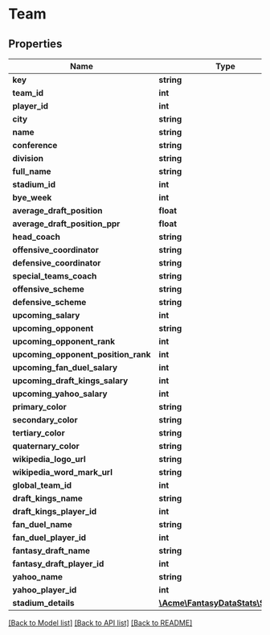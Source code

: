 # Team

## Properties
Name | Type | Description | Notes
------------ | ------------- | ------------- | -------------
**key** | **string** |  | [optional] 
**team_id** | **int** |  | [optional] 
**player_id** | **int** |  | [optional] 
**city** | **string** |  | [optional] 
**name** | **string** |  | [optional] 
**conference** | **string** |  | [optional] 
**division** | **string** |  | [optional] 
**full_name** | **string** |  | [optional] 
**stadium_id** | **int** |  | [optional] 
**bye_week** | **int** |  | [optional] 
**average_draft_position** | **float** |  | [optional] 
**average_draft_position_ppr** | **float** |  | [optional] 
**head_coach** | **string** |  | [optional] 
**offensive_coordinator** | **string** |  | [optional] 
**defensive_coordinator** | **string** |  | [optional] 
**special_teams_coach** | **string** |  | [optional] 
**offensive_scheme** | **string** |  | [optional] 
**defensive_scheme** | **string** |  | [optional] 
**upcoming_salary** | **int** |  | [optional] 
**upcoming_opponent** | **string** |  | [optional] 
**upcoming_opponent_rank** | **int** |  | [optional] 
**upcoming_opponent_position_rank** | **int** |  | [optional] 
**upcoming_fan_duel_salary** | **int** |  | [optional] 
**upcoming_draft_kings_salary** | **int** |  | [optional] 
**upcoming_yahoo_salary** | **int** |  | [optional] 
**primary_color** | **string** |  | [optional] 
**secondary_color** | **string** |  | [optional] 
**tertiary_color** | **string** |  | [optional] 
**quaternary_color** | **string** |  | [optional] 
**wikipedia_logo_url** | **string** |  | [optional] 
**wikipedia_word_mark_url** | **string** |  | [optional] 
**global_team_id** | **int** |  | [optional] 
**draft_kings_name** | **string** |  | [optional] 
**draft_kings_player_id** | **int** |  | [optional] 
**fan_duel_name** | **string** |  | [optional] 
**fan_duel_player_id** | **int** |  | [optional] 
**fantasy_draft_name** | **string** |  | [optional] 
**fantasy_draft_player_id** | **int** |  | [optional] 
**yahoo_name** | **string** |  | [optional] 
**yahoo_player_id** | **int** |  | [optional] 
**stadium_details** | [**\Acme\FantasyDataStats\\Stadium**](Stadium.md) |  | [optional] 

[[Back to Model list]](../README.md#documentation-for-models) [[Back to API list]](../README.md#documentation-for-api-endpoints) [[Back to README]](../README.md)



